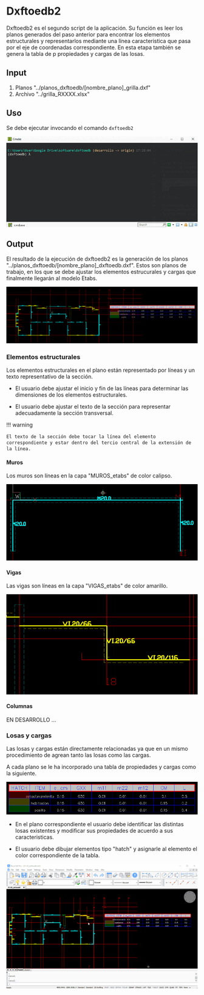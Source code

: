 # Dxftoedb2

Dxftoedb2 es el segundo script de la aplicación. Su función es leer los planos generados del paso anterior para encontrar los elementos estructurales y representarlos mediante una línea caracteristica que pasa por el eje de coordenadas correspondiente. En esta etapa también se genera la tabla de p propiedades y cargas de las losas.

## Input

1. Planos "../planos_dxftoedb/[nombre_plano]\_grilla.dxf"
2. Archivo "../grilla_RXXXX.xlsx"

## Uso

Se debe ejecutar invocando el comando <code>dxftoedb2</code>

<p align="center">
  <img src="../images/dxftoedb2a.gif" style="max-width:100%;" alt="dxftoedb2">
</p>

## Output

El resultado de la ejecución de dxftoedb2 es la generación de los planos "../planos_dxftoedb/[nombre_plano]\_dxftoedb.dxf". Estos son planos de trabajo, en los que se debe ajustar los elementos estrucurales y cargas que finalmente llegarán al modelo Etabs.

<p align="center">
  <img src="../images/dxftoedb2a.png" style="max-width:100%;">
</p>

### Elementos estructurales

Los elementos estructurales en el plano están representado por líneas y un texto representativo de la sección.

- El usuario debe ajustar el inicio y fin de las líneas para determinar las dimensiones de los elementos estructurales.

- El usuario debe ajustar el texto de la sección para representar adecuadamente la sección transversal.

!!! warning

    El texto de la sección debe tocar la línea del elemento correspondiente y estar dentro del tercio central de la extensión de la línea.

#### Muros

Los muros son líneas en la capa "MUROS_etabs" de color calipso.

<p align="center">
  <img src="../images/dxftoedb2b.png" style="max-width:100%;">
</p>

#### Vigas

Las vigas son líneas en la capa "VIGAS_etabs" de color amarillo.

<p align="center">
  <img src="../images/dxftoedb2c.png" style="max-width:100%;">
</p>

#### Columnas

EN DESARROLLO ...

### Losas y cargas

Las losas y cargas están directamente relacionadas ya que en un mismo procedimiento de agrean tanto las losas como las cargas.

A cada plano se le ha incorporado una tabla de propiedades y cargas como la siguiente.

<p align="center">
  <img src="../images/dxftoedb2d.png" style="max-width:100%;">
</p>

- En el plano correspondiente el usuario debe identificar las distintas losas existentes y modificar sus propiedades de acuerdo a sus caracteristicas.

- El usuario debe dibujar elementos tipo "hatch" y asignarle al elemento el color correspondiente de la tabla.

<p align="center">
  <img src="../images/dxftoedb2b.gif" style="max-width:100%;">
</p>

